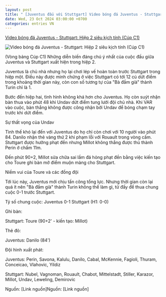 ```yaml
---
layout: post
title: " [Juventus đấu với Stuttgart] Video bóng đá Juventus - Stuttgart: Hiệp 2 siêu kịch tính (Cúp C1)"
date: Wed, 23 Oct 2024 03:00:00 +0700
categories: entries VN
---
```

[Video bóng đá Juventus - Stuttgart: Hiệp 2 siêu kịch tính (Cúp C1)](https://www.24h.com.vn/bong-da/video-bong-da-juventus-stuttgart-hiep-2-sieu-kich-tinh-cup-c1-c48a1612816.html)

![Video bóng đá Juventus - Stuttgart: Hiệp 2 siêu kịch tính (Cúp C1)](https://icdn.24h.com.vn/upload/4-2024/images/2024-10-23/1729632666-435-thumbnail-width1200height628-watermark.jpg)

(Vòng bảng Cúp C1) Những diễn biến đáng chú ý nhất của cuộc đấu giữa Juventus và Stuttgart xuất hiện trong hiệp 2.

Juventus là chủ nhà nhưng họ lại chơi lép vế hoàn toàn trước Stuttgart trong hiệp một. Điều này được minh chứng ở việc Stuttgart có tới 12 cú dứt điểm trong khoảng thời gian này, còn con số tương tự của "Bà đầm già" thành Turin chỉ là 1.

Bước đến hiệp hai, tình hình không khá hơn cho Juventus. Họ còn suýt nhận bàn thua vào phút 48 khi Undav dứt điểm tung lưới đội chủ nhà. Khi VAR vào cuộc, bàn thắng không được công nhận bởi Undav để bóng chạm tay trước khi dứt điểm.

Sự thất vọng của Undav

Tình thế khó lại đến với Juventus do họ chỉ còn chơi với 10 người vào phút 84. Danilo nhận thẻ vàng thứ 2 khi phạm lỗi với Rouault trong vòng cấm. Stuttgart được hưởng phạt đền nhưng Millot không thắng được thủ thành Perin ở chấm 11m.

Đến phút 90+2, Millot sửa chữa sai lầm đá hỏng phạt đền bằng việc kiến tạo cho Toure ghi bàn mở điểm muộn màng cho Stuttgart.

Niềm vui của Toure và các đồng đội

Tới lúc này, Juventus mới chịu tấn công tổng lực. Nhưng thời gian còn lại quá ít nên "Bà đầm già" thành Turin không thể làm gì, từ đấy để thua chung cuộc 0-1 trước Stuttgart.

Tỷ số chung cuộc: Juventus 0-1 Stuttgart (H1: 0-0)

Ghi bàn:

Stuttgart: Toure (90+2' - kiến tạo: Millot)

Thẻ đỏ:

Juventus: Danilo (84')

Đội hình xuất phát:

Juventus: Perin, Savona, Kalulu, Danilo, Cabal, McKennie, Fagioli, Thuram, Conceicao, Vlahovic, Yildiz

Stuttgart: Nubel, Vagnoman, Rouault, Chabot, Mittelstadt, Stiller, Karazor, Millot, Undav, Leweling, Demirovic

Nguồn: [Link nguồn]Nguồn: [Link nguồn]

